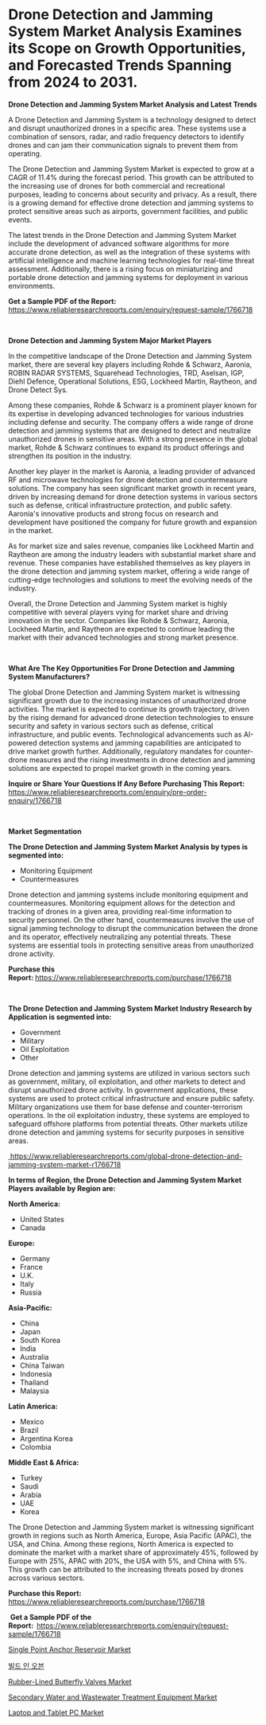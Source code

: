 <p><h1>Drone Detection and Jamming System Market Analysis Examines its Scope on Growth Opportunities, and Forecasted Trends Spanning from 2024 to 2031.</h1></p><p><strong>Drone Detection and Jamming System Market Analysis and Latest Trends</strong></p>
<p><p>A Drone Detection and Jamming System is a technology designed to detect and disrupt unauthorized drones in a specific area. These systems use a combination of sensors, radar, and radio frequency detectors to identify drones and can jam their communication signals to prevent them from operating.</p><p>The Drone Detection and Jamming System Market is expected to grow at a CAGR of 11.4% during the forecast period. This growth can be attributed to the increasing use of drones for both commercial and recreational purposes, leading to concerns about security and privacy. As a result, there is a growing demand for effective drone detection and jamming systems to protect sensitive areas such as airports, government facilities, and public events.</p><p>The latest trends in the Drone Detection and Jamming System Market include the development of advanced software algorithms for more accurate drone detection, as well as the integration of these systems with artificial intelligence and machine learning technologies for real-time threat assessment. Additionally, there is a rising focus on miniaturizing and portable drone detection and jamming systems for deployment in various environments.</p></p>
<p><strong>Get a Sample PDF of the Report:&nbsp;</strong> <a href="https://www.reliableresearchreports.com/enquiry/request-sample/1766718">https://www.reliableresearchreports.com/enquiry/request-sample/1766718</a></p>
<p>&nbsp;</p>
<p><strong>Drone Detection and Jamming System Major Market Players</strong></p>
<p><p>In the competitive landscape of the Drone Detection and Jamming System market, there are several key players including Rohde & Schwarz, Aaronia, ROBIN RADAR SYSTEMS, Squarehead Technologies, TRD, Aselsan, IGP, Diehl Defence, Operational Solutions, ESG, Lockheed Martin, Raytheon, and Drone Detect Sys.</p><p>Among these companies, Rohde & Schwarz is a prominent player known for its expertise in developing advanced technologies for various industries including defense and security. The company offers a wide range of drone detection and jamming systems that are designed to detect and neutralize unauthorized drones in sensitive areas. With a strong presence in the global market, Rohde & Schwarz continues to expand its product offerings and strengthen its position in the industry.</p><p>Another key player in the market is Aaronia, a leading provider of advanced RF and microwave technologies for drone detection and countermeasure solutions. The company has seen significant market growth in recent years, driven by increasing demand for drone detection systems in various sectors such as defense, critical infrastructure protection, and public safety. Aaronia's innovative products and strong focus on research and development have positioned the company for future growth and expansion in the market.</p><p>As for market size and sales revenue, companies like Lockheed Martin and Raytheon are among the industry leaders with substantial market share and revenue. These companies have established themselves as key players in the drone detection and jamming system market, offering a wide range of cutting-edge technologies and solutions to meet the evolving needs of the industry.</p><p>Overall, the Drone Detection and Jamming System market is highly competitive with several players vying for market share and driving innovation in the sector. Companies like Rohde & Schwarz, Aaronia, Lockheed Martin, and Raytheon are expected to continue leading the market with their advanced technologies and strong market presence.</p></p>
<p>&nbsp;</p>
<p><strong>What Are The Key Opportunities For Drone Detection and Jamming System Manufacturers?</strong></p>
<p><p>The global Drone Detection and Jamming System market is witnessing significant growth due to the increasing instances of unauthorized drone activities. The market is expected to continue its growth trajectory, driven by the rising demand for advanced drone detection technologies to ensure security and safety in various sectors such as defense, critical infrastructure, and public events. Technological advancements such as AI-powered detection systems and jamming capabilities are anticipated to drive market growth further. Additionally, regulatory mandates for counter-drone measures and the rising investments in drone detection and jamming solutions are expected to propel market growth in the coming years.</p></p>
<p><strong>Inquire or Share Your Questions If Any Before Purchasing This Report:</strong> <a href="https://www.reliableresearchreports.com/enquiry/pre-order-enquiry/1766718">https://www.reliableresearchreports.com/enquiry/pre-order-enquiry/1766718</a></p>
<p>&nbsp;</p>
<p><strong>Market Segmentation</strong></p>
<p><strong>The Drone Detection and Jamming System Market Analysis by types is segmented into:</strong></p>
<p><ul><li>Monitoring Equipment</li><li>Countermeasures</li></ul></p>
<p><p>Drone detection and jamming systems include monitoring equipment and countermeasures. Monitoring equipment allows for the detection and tracking of drones in a given area, providing real-time information to security personnel. On the other hand, countermeasures involve the use of signal jamming technology to disrupt the communication between the drone and its operator, effectively neutralizing any potential threats. These systems are essential tools in protecting sensitive areas from unauthorized drone activity.</p></p>
<p><strong>Purchase this Report:&nbsp;</strong><a href="https://www.reliableresearchreports.com/purchase/1766718">https://www.reliableresearchreports.com/purchase/1766718</a></p>
<p>&nbsp;</p>
<p><strong>The Drone Detection and Jamming System Market Industry Research by Application is segmented into:</strong></p>
<p><ul><li>Government</li><li>Military</li><li>Oil Exploitation</li><li>Other</li></ul></p>
<p><p>Drone detection and jamming systems are utilized in various sectors such as government, military, oil exploitation, and other markets to detect and disrupt unauthorized drone activity. In government applications, these systems are used to protect critical infrastructure and ensure public safety. Military organizations use them for base defense and counter-terrorism operations. In the oil exploitation industry, these systems are employed to safeguard offshore platforms from potential threats. Other markets utilize drone detection and jamming systems for security purposes in sensitive areas.</p></p>
<p><a href="https://www.reliableresearchreports.com/global-drone-detection-and-jamming-system-market-r1766718">&nbsp;https://www.reliableresearchreports.com/global-drone-detection-and-jamming-system-market-r1766718</a></p>
<p><strong>In terms of Region, the Drone Detection and Jamming System Market Players available by Region are:</strong></p>
<p>
    <p> <strong> North America: </strong>
        <ul>
            <li>United States</li>
            <li>Canada</li>
        </ul>
        </p> 
    <p> <strong> Europe: </strong>
        <ul>
            <li>Germany</li>
            <li>France</li>
            <li>U.K.</li>
            <li>Italy</li>
            <li>Russia</li>
        </ul>
        </p> 
    <p> <strong> Asia-Pacific: </strong>
        <ul>
            <li>China</li>
            <li>Japan</li>
            <li>South Korea</li>
            <li>India</li>
            <li>Australia</li>
            <li>China Taiwan</li>
            <li>Indonesia</li>
            <li>Thailand</li>
            <li>Malaysia</li>
        </ul>
        </p> 
    <p> <strong> Latin America: </strong>
        <ul>
            <li>Mexico</li>
            <li>Brazil</li>
            <li>Argentina Korea</li>
            <li>Colombia</li>
        </ul>
        </p> 
    <p> <strong> Middle East & Africa: </strong>
        <ul>
            <li>Turkey</li>
            <li>Saudi</li>
            <li>Arabia</li>
            <li>UAE</li>
            <li>Korea</li>
        </ul>
    </p>
    </p>
<p><p>The Drone Detection and Jamming System market is witnessing significant growth in regions such as North America, Europe, Asia Pacific (APAC), the USA, and China. Among these regions, North America is expected to dominate the market with a market share of approximately 45%, followed by Europe with 25%, APAC with 20%, the USA with 5%, and China with 5%. This growth can be attributed to the increasing threats posed by drones across various sectors.</p></p>
<p><strong>Purchase this Report: </strong><a href="https://www.reliableresearchreports.com/purchase/1766718">https://www.reliableresearchreports.com/purchase/1766718</a></p>
<p>&nbsp;<strong>Get a Sample PDF of the Report:&nbsp;&nbsp;</strong><a href="https://www.reliableresearchreports.com/enquiry/request-sample/1766718">https://www.reliableresearchreports.com/enquiry/request-sample/1766718</a></p>
<p><strong></strong></p>
<p><p><a href="https://github.com/mbisetmhermsr/Market-Research-Report-List-3/blob/main/single-point-anchor-reservoir-market.md">Single Point Anchor Reservoir Market</a></p><p><a href="https://github.com/muchswr/Market-Research-Report-List-2/blob/main/144379670447.md">빌드 인 오븐</a></p><p><a href="https://github.com/cameroneffertz/Market-Research-Report-List-2/blob/main/rubber-lined-butterfly-valves-market.md">Rubber-Lined Butterfly Valves Market</a></p><p><a href="https://github.com/elizabethdagraca/Market-Research-Report-List-4/blob/main/secondary-water-and-wastewater-treatment-equipment-market.md">Secondary Water and Wastewater Treatment Equipment Market</a></p><p><a href="https://medium.com/@ornellwebster/laptop-and-tablet-pc-market-report-by-product-type-laptop-tablet-pc-end-use-02fcc4a03ff9">Laptop and Tablet PC Market</a></p></p>